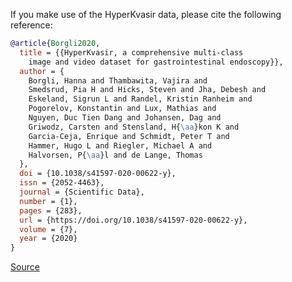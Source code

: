 If you make use of the HyperKvasir data, please cite the following reference:

```bibtex
@article{Borgli2020,
  title = {{HyperKvasir, a comprehensive multi-class
    image and video dataset for gastrointestinal endoscopy}},
  author = {
    Borgli, Hanna and Thambawita, Vajira and
    Smedsrud, Pia H and Hicks, Steven and Jha, Debesh and
    Eskeland, Sigrun L and Randel, Kristin Ranheim and
    Pogorelov, Konstantin and Lux, Mathias and
    Nguyen, Duc Tien Dang and Johansen, Dag and
    Griwodz, Carsten and Stensland, H{\aa}kon K and
    Garcia-Ceja, Enrique and Schmidt, Peter T and
    Hammer, Hugo L and Riegler, Michael A and
    Halvorsen, P{\aa}l and de Lange, Thomas
  },
  doi = {10.1038/s41597-020-00622-y},
  issn = {2052-4463},
  journal = {Scientific Data},
  number = {1},
  pages = {283},
  url = {https://doi.org/10.1038/s41597-020-00622-y},
  volume = {7},
  year = {2020}
}
```

[Source](https://datasets.simula.no/hyper-kvasir/)
